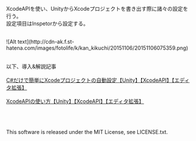 XcodeAPIを使い、UnityからXcodeプロジェクトを書き出す際に諸々の設定を行う。
<br />
設定項目はInspetorから設定する。

<br />
![Alt text](http://cdn-ak.f.st-hatena.com/images/fotolife/k/kan_kikuchi/20151106/20151106075359.png)
<br /><br />

以下、導入&解説記事
<br /><br />
[C#だけで簡単にXcodeプロジェクトの自動設定【Unity】【XcodeAPI】【エディタ拡張】](http://kan-kikuchi.hatenablog.com/entry/XcodeProjectUpdater)
<br /><br />
[XcodeAPIの使い方【Unity】【XcodeAPI】【エディタ拡張】](http://kan-kikuchi.hatenablog.com/entry/XcodeAPI)
  
  <br /><br /><br />
  This software is released under the MIT License, see LICENSE.txt.